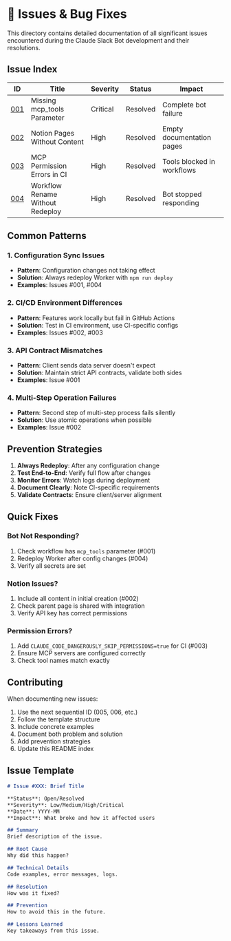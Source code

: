 # 🐛 Issues & Bug Fixes

This directory contains detailed documentation of all significant issues encountered during the Claude Slack Bot development and their resolutions.

## Issue Index

| ID | Title | Severity | Status | Impact |
|----|-------|----------|--------|---------|
| [001](001-missing-mcp-tools-parameter.md) | Missing mcp_tools Parameter | Critical | Resolved | Complete bot failure |
| [002](002-notion-content-missing.md) | Notion Pages Without Content | High | Resolved | Empty documentation pages |
| [003](003-mcp-permission-errors.md) | MCP Permission Errors in CI | High | Resolved | Tools blocked in workflows |
| [004](004-workflow-rename-deployment.md) | Workflow Rename Without Redeploy | High | Resolved | Bot stopped responding |

## Common Patterns

### 1. Configuration Sync Issues
- **Pattern**: Configuration changes not taking effect
- **Solution**: Always redeploy Worker with `npm run deploy`
- **Examples**: Issues #001, #004

### 2. CI/CD Environment Differences
- **Pattern**: Features work locally but fail in GitHub Actions
- **Solution**: Test in CI environment, use CI-specific configs
- **Examples**: Issues #002, #003

### 3. API Contract Mismatches
- **Pattern**: Client sends data server doesn't expect
- **Solution**: Maintain strict API contracts, validate both sides
- **Examples**: Issue #001

### 4. Multi-Step Operation Failures
- **Pattern**: Second step of multi-step process fails silently
- **Solution**: Use atomic operations when possible
- **Examples**: Issue #002

## Prevention Strategies

1. **Always Redeploy**: After any configuration change
2. **Test End-to-End**: Verify full flow after changes
3. **Monitor Errors**: Watch logs during deployment
4. **Document Clearly**: Note CI-specific requirements
5. **Validate Contracts**: Ensure client/server alignment

## Quick Fixes

### Bot Not Responding?
1. Check workflow has `mcp_tools` parameter (#001)
2. Redeploy Worker after config changes (#004)
3. Verify all secrets are set

### Notion Issues?
1. Include all content in initial creation (#002)
2. Check parent page is shared with integration
3. Verify API key has correct permissions

### Permission Errors?
1. Add `CLAUDE_CODE_DANGEROUSLY_SKIP_PERMISSIONS=true` for CI (#003)
2. Ensure MCP servers are configured correctly
3. Check tool names match exactly

## Contributing

When documenting new issues:

1. Use the next sequential ID (005, 006, etc.)
2. Follow the template structure
3. Include concrete examples
4. Document both problem and solution
5. Add prevention strategies
6. Update this README index

## Issue Template

```markdown
# Issue #XXX: Brief Title

**Status**: Open/Resolved  
**Severity**: Low/Medium/High/Critical  
**Date**: YYYY-MM  
**Impact**: What broke and how it affected users

## Summary
Brief description of the issue.

## Root Cause
Why did this happen?

## Technical Details
Code examples, error messages, logs.

## Resolution
How was it fixed?

## Prevention
How to avoid this in the future.

## Lessons Learned
Key takeaways from this issue.
```